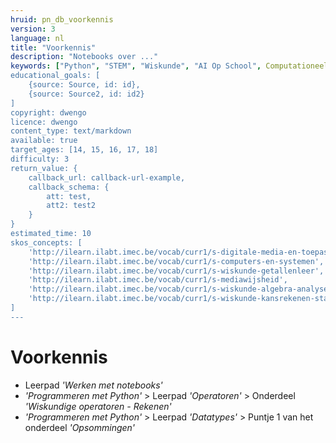 ```yaml
---
hruid: pn_db_voorkennis
version: 3
language: nl
title: "Voorkennis"
description: "Notebooks over ..."
keywords: ["Python", "STEM", "Wiskunde", "AI Op School", Computationeel denken"]
educational_goals: [
    {source: Source, id: id}, 
    {source: Source2, id: id2}
]
copyright: dwengo
licence: dwengo
content_type: text/markdown
available: true
target_ages: [14, 15, 16, 17, 18]
difficulty: 3
return_value: {
    callback_url: callback-url-example,
    callback_schema: {
        att: test,
        att2: test2
    }
}
estimated_time: 10
skos_concepts: [
    'http://ilearn.ilabt.imec.be/vocab/curr1/s-digitale-media-en-toepassingen', 
    'http://ilearn.ilabt.imec.be/vocab/curr1/s-computers-en-systemen', 
    'http://ilearn.ilabt.imec.be/vocab/curr1/s-wiskunde-getallenleer', 
    'http://ilearn.ilabt.imec.be/vocab/curr1/s-mediawijsheid', 
    'http://ilearn.ilabt.imec.be/vocab/curr1/s-wiskunde-algebra-analyse', 
    'http://ilearn.ilabt.imec.be/vocab/curr1/s-wiskunde-kansrekenen-statistiek'
]
---
```


# Voorkennis

* Leerpad *'Werken met notebooks'*
* *'Programmeren met Python'* > Leerpad *'Operatoren'* > Onderdeel *'Wiskundige operatoren - Rekenen'*
* *'Programmeren met Python'* > Leerpad *'Datatypes'* > Puntje 1 van het onderdeel *'Opsommingen'* 
